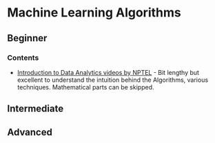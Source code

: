# Machine Learning Algorithms

## Beginner

### Contents

+ [Introduction to Data Analytics videos by NPTEL](https://www.youtube.com/playlist?list=PLRueFtKLr0QN7MmQ8pdpQerOe_s8vGJG4) - Bit lengthy but excellent to understand the intuition behind the Algorithms, various techniques. Mathematical parts can be skipped.

## Intermediate

## Advanced
